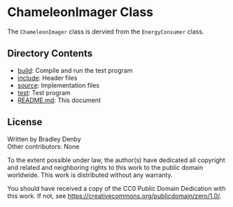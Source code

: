 # ChameleonImager Class

The `ChameleonImager` class is dervied from the `EnergyConsumer` class.

## Directory Contents

* [build](build/README.md): Compile and run the test program
* [include](include/ChameleonImager.hpp): Header files
* [source](source/ChameleonImager.cpp): Implementation files
* [test](test/test-chameleon-imager.cpp): Test program
* [README.md](README.md): This document

## License

Written by Bradley Denby  
Other contributors: None

To the extent possible under law, the author(s) have dedicated all copyright and
related and neighboring rights to this work to the public domain worldwide. This
work is distributed without any warranty.

You should have received a copy of the CC0 Public Domain Dedication with this
work. If not, see <https://creativecommons.org/publicdomain/zero/1.0/>.
